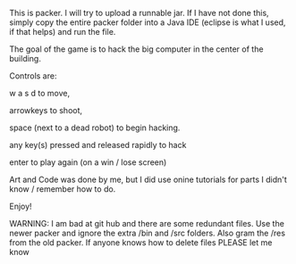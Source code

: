 This is packer.  I will try to upload a runnable jar.  If I have not done this, simply copy the entire packer folder into a Java IDE (eclipse is what I used, if that helps) and run the file.

The goal of the game is to hack the big computer in the center of the building.

Controls are:

w a s d to move,

arrowkeys to shoot,

space (next to a dead robot) to begin hacking.

any key(s) pressed and released rapidly to hack

enter to play again (on a win / lose screen)

Art and Code was done by me, but I did use onine tutorials for parts I didn't know / remember how to do.

Enjoy!


WARNING:  I am bad at git hub and there are some redundant files.  Use the newer packer and ignore the extra /bin and /src folders.  Also gram the /res from the old packer.  If anyone knows how to delete files PLEASE let me know
